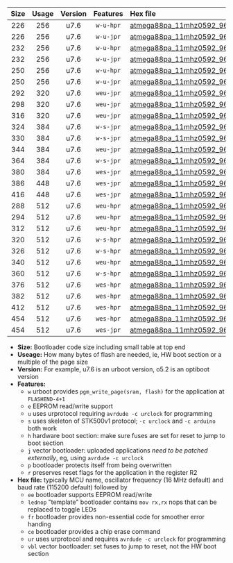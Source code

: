 |Size|Usage|Version|Features|Hex file|
|:-:|:-:|:-:|:-:|:--|
|226|256|u7.6|`w-u-hpr`|[atmega88pa_11mhz0592_9600bps_ur.hex](https://raw.githubusercontent.com/stefanrueger/urboot/main//atmega88pa_11mhz0592_9600bps_ur.hex)|
|226|256|u7.6|`w-u-jpr`|[atmega88pa_11mhz0592_9600bps_ur_vbl.hex](https://raw.githubusercontent.com/stefanrueger/urboot/main//atmega88pa_11mhz0592_9600bps_ur_vbl.hex)|
|232|256|u7.6|`w-u-hpr`|[atmega88pa_11mhz0592_9600bps_lednop_ur.hex](https://raw.githubusercontent.com/stefanrueger/urboot/main//atmega88pa_11mhz0592_9600bps_lednop_ur.hex)|
|232|256|u7.6|`w-u-jpr`|[atmega88pa_11mhz0592_9600bps_lednop_ur_vbl.hex](https://raw.githubusercontent.com/stefanrueger/urboot/main//atmega88pa_11mhz0592_9600bps_lednop_ur_vbl.hex)|
|250|256|u7.6|`w-u-hpr`|[atmega88pa_11mhz0592_9600bps_lednop_fr_ur.hex](https://raw.githubusercontent.com/stefanrueger/urboot/main//atmega88pa_11mhz0592_9600bps_lednop_fr_ur.hex)|
|250|256|u7.6|`w-u-jpr`|[atmega88pa_11mhz0592_9600bps_lednop_fr_ur_vbl.hex](https://raw.githubusercontent.com/stefanrueger/urboot/main//atmega88pa_11mhz0592_9600bps_lednop_fr_ur_vbl.hex)|
|292|320|u7.6|`weu-jpr`|[atmega88pa_11mhz0592_9600bps_ee_ur_vbl.hex](https://raw.githubusercontent.com/stefanrueger/urboot/main//atmega88pa_11mhz0592_9600bps_ee_ur_vbl.hex)|
|298|320|u7.6|`weu-jpr`|[atmega88pa_11mhz0592_9600bps_ee_lednop_ur_vbl.hex](https://raw.githubusercontent.com/stefanrueger/urboot/main//atmega88pa_11mhz0592_9600bps_ee_lednop_ur_vbl.hex)|
|316|320|u7.6|`weu-jpr`|[atmega88pa_11mhz0592_9600bps_ee_lednop_fr_ur_vbl.hex](https://raw.githubusercontent.com/stefanrueger/urboot/main//atmega88pa_11mhz0592_9600bps_ee_lednop_fr_ur_vbl.hex)|
|324|384|u7.6|`w-s-jpr`|[atmega88pa_11mhz0592_9600bps_vbl.hex](https://raw.githubusercontent.com/stefanrueger/urboot/main//atmega88pa_11mhz0592_9600bps_vbl.hex)|
|330|384|u7.6|`w-s-jpr`|[atmega88pa_11mhz0592_9600bps_lednop_vbl.hex](https://raw.githubusercontent.com/stefanrueger/urboot/main//atmega88pa_11mhz0592_9600bps_lednop_vbl.hex)|
|344|384|u7.6|`weu-jpr`|[atmega88pa_11mhz0592_9600bps_ee_lednop_fr_ce_ur_vbl.hex](https://raw.githubusercontent.com/stefanrueger/urboot/main//atmega88pa_11mhz0592_9600bps_ee_lednop_fr_ce_ur_vbl.hex)|
|364|384|u7.6|`w-s-jpr`|[atmega88pa_11mhz0592_9600bps_lednop_fr_vbl.hex](https://raw.githubusercontent.com/stefanrueger/urboot/main//atmega88pa_11mhz0592_9600bps_lednop_fr_vbl.hex)|
|380|384|u7.6|`wes-jpr`|[atmega88pa_11mhz0592_9600bps_ee_vbl.hex](https://raw.githubusercontent.com/stefanrueger/urboot/main//atmega88pa_11mhz0592_9600bps_ee_vbl.hex)|
|386|448|u7.6|`wes-jpr`|[atmega88pa_11mhz0592_9600bps_ee_lednop_vbl.hex](https://raw.githubusercontent.com/stefanrueger/urboot/main//atmega88pa_11mhz0592_9600bps_ee_lednop_vbl.hex)|
|416|448|u7.6|`wes-jpr`|[atmega88pa_11mhz0592_9600bps_ee_lednop_fr_vbl.hex](https://raw.githubusercontent.com/stefanrueger/urboot/main//atmega88pa_11mhz0592_9600bps_ee_lednop_fr_vbl.hex)|
|288|512|u7.6|`weu-hpr`|[atmega88pa_11mhz0592_9600bps_ee_ur.hex](https://raw.githubusercontent.com/stefanrueger/urboot/main//atmega88pa_11mhz0592_9600bps_ee_ur.hex)|
|294|512|u7.6|`weu-hpr`|[atmega88pa_11mhz0592_9600bps_ee_lednop_ur.hex](https://raw.githubusercontent.com/stefanrueger/urboot/main//atmega88pa_11mhz0592_9600bps_ee_lednop_ur.hex)|
|312|512|u7.6|`weu-hpr`|[atmega88pa_11mhz0592_9600bps_ee_lednop_fr_ur.hex](https://raw.githubusercontent.com/stefanrueger/urboot/main//atmega88pa_11mhz0592_9600bps_ee_lednop_fr_ur.hex)|
|320|512|u7.6|`w-s-hpr`|[atmega88pa_11mhz0592_9600bps.hex](https://raw.githubusercontent.com/stefanrueger/urboot/main//atmega88pa_11mhz0592_9600bps.hex)|
|326|512|u7.6|`w-s-hpr`|[atmega88pa_11mhz0592_9600bps_lednop.hex](https://raw.githubusercontent.com/stefanrueger/urboot/main//atmega88pa_11mhz0592_9600bps_lednop.hex)|
|340|512|u7.6|`weu-hpr`|[atmega88pa_11mhz0592_9600bps_ee_lednop_fr_ce_ur.hex](https://raw.githubusercontent.com/stefanrueger/urboot/main//atmega88pa_11mhz0592_9600bps_ee_lednop_fr_ce_ur.hex)|
|360|512|u7.6|`w-s-hpr`|[atmega88pa_11mhz0592_9600bps_lednop_fr.hex](https://raw.githubusercontent.com/stefanrueger/urboot/main//atmega88pa_11mhz0592_9600bps_lednop_fr.hex)|
|376|512|u7.6|`wes-hpr`|[atmega88pa_11mhz0592_9600bps_ee.hex](https://raw.githubusercontent.com/stefanrueger/urboot/main//atmega88pa_11mhz0592_9600bps_ee.hex)|
|382|512|u7.6|`wes-hpr`|[atmega88pa_11mhz0592_9600bps_ee_lednop.hex](https://raw.githubusercontent.com/stefanrueger/urboot/main//atmega88pa_11mhz0592_9600bps_ee_lednop.hex)|
|412|512|u7.6|`wes-hpr`|[atmega88pa_11mhz0592_9600bps_ee_lednop_fr.hex](https://raw.githubusercontent.com/stefanrueger/urboot/main//atmega88pa_11mhz0592_9600bps_ee_lednop_fr.hex)|
|454|512|u7.6|`wes-hpr`|[atmega88pa_11mhz0592_9600bps_ee_lednop_fr_ce.hex](https://raw.githubusercontent.com/stefanrueger/urboot/main//atmega88pa_11mhz0592_9600bps_ee_lednop_fr_ce.hex)|
|454|512|u7.6|`wes-jpr`|[atmega88pa_11mhz0592_9600bps_ee_lednop_fr_ce_vbl.hex](https://raw.githubusercontent.com/stefanrueger/urboot/main//atmega88pa_11mhz0592_9600bps_ee_lednop_fr_ce_vbl.hex)|

- **Size:** Bootloader code size including small table at top end
- **Useage:** How many bytes of flash are needed, ie, HW boot section or a multiple of the page size
- **Version:** For example, u7.6 is an urboot version, o5.2 is an optiboot version
- **Features:**
  + `w` urboot provides `pgm_write_page(sram, flash)` for the application at `FLASHEND-4+1`
  + `e` EEPROM read/write support
  + `u` uses urprotocol requiring `avrdude -c urclock` for programming
  + `s` uses skeleton of STK500v1 protocol; `-c urclock` and `-c arduino` both work
  + `h` hardware boot section: make sure fuses are set for reset to jump to boot section
  + `j` vector bootloader: uploaded applications *need to be patched externally*, eg, using `avrdude -c urclock`
  + `p` bootloader protects itself from being overwritten
  + `r` preserves reset flags for the application in the register R2
- **Hex file:** typically MCU name, oscillator frequency (16 MHz default) and baud rate (115200 default) followed by
  + `ee` bootloader supports EEPROM read/write
  + `lednop` "template" bootloader contains `mov rx,rx` nops that can be replaced to toggle LEDs
  + `fr` bootloader provides non-essential code for smoother error handing
  + `ce` bootloader provides a chip erase command
  + `ur` uses urprotocol and requires `avrdude -c urclock` for programming
  + `vbl` vector bootloader: set fuses to jump to reset, not the HW boot section
